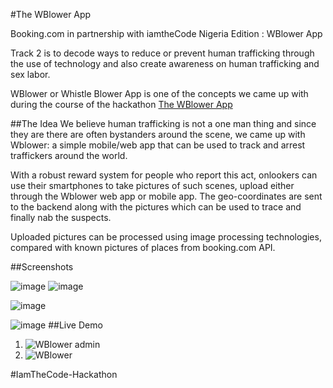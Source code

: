 #The WBlower App

Booking.com in partnership with iamtheCode Nigeria  Edition : WBlower App

 Track 2 is to decode ways to reduce or prevent human trafficking through the use of technology and also create awareness on human trafficking and sex labor.  

WBlower or Whistle Blower App is one of the concepts we came up with during the course of the hackathon
 [The WBlower App](https://vuefy.com)

##The Idea
 We believe human trafficking is not a one man thing and since they are  there are often  bystanders around the scene, we came up with Wblower: a simple mobile/web app that can be used to track and arrest traffickers around the world. 

With a robust reward system for people who report this act, onlookers can use their smartphones to take pictures of such scenes, upload either through the  Wblower  web app or mobile app.  The geo-coordinates are  sent to the backend  along with the pictures which can be used to trace and finally nab the suspects.

Uploaded pictures can be processed using image processing technologies, compared with known pictures of places from booking.com API.

##Screenshots

![image](https://user-images.githubusercontent.com/14722744/32992244-aaa308f0-cd48-11e7-961f-18ac67e55bc4.png)
![image](https://user-images.githubusercontent.com/14722744/32992325-912ffd82-cd49-11e7-9770-7467adafe544.png)

![image](https://user-images.githubusercontent.com/14722744/32992423-d92bd16e-cd4a-11e7-9da6-ad4ed6c881e2.png)

![image](https://user-images.githubusercontent.com/14722744/32992427-e29e00be-cd4a-11e7-867b-ac8d8c81949c.png)
##Live Demo
1. ![WBlower admin](https://vuefy.com/admin)
2. ![WBlower](https://vuefy.com)


#IamTheCode-Hackathon

